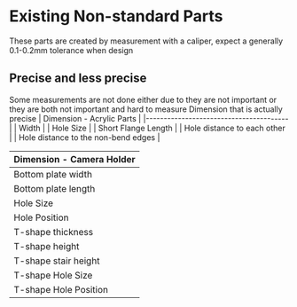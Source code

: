 # Existing Non-standard Parts
These parts are created by measurement with a caliper, expect a generally 0.1-0.2mm tolerance when design
## Precise and less precise
Some measurements are not done either due to they are not important or they are both not important and hard to measure
Dimension that is actually precise
| Dimension - Acrylic Parts              |
|----------------------------------------|
| Width                                  |
| Hole Size                              |
| Short Flange Length                    |
| Hole distance to each other            |
| Hole distance to the non-bend edges    |

| Dimension - Camera Holder              |
|----------------------------------------|
| Bottom plate width                     |
| Bottom plate length                    |
| Hole Size                              |
| Hole Position                          |
| T-shape thickness                      |
| T-shape height                         |
| T-shape stair height                   |
| T-shape Hole Size                      |
| T-shape Hole Position                  |

